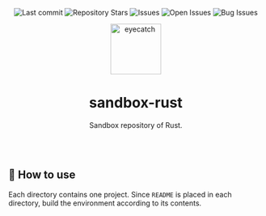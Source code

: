 <div align="center">

![Last commit](https://img.shields.io/github/last-commit/Comamoca/sandbox-rust?style=flat-square)
![Repository Stars](https://img.shields.io/github/stars/Comamoca/sandbox-rust?style=flat-square)
![Issues](https://img.shields.io/github/issues/Comamoca/sandbox-rust?style=flat-square)
![Open Issues](https://img.shields.io/github/issues-raw/Comamoca/sandbox-rust?style=flat-square)
![Bug Issues](https://img.shields.io/github/issues/Comamoca/sandbox-rust/bug?style=flat-square)

<img src="https://emoji2svg.deno.dev/api/🦊" alt="eyecatch" height="100">

# sandbox-rust

Sandbox repository of Rust.

<br>
<br>


</div>

<div align="center">

</div>

## 🚀 How to use

Each directory contains one project. Since `README` is placed in each directory,
build the environment according to its contents.
